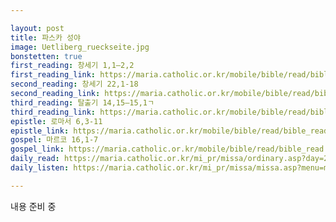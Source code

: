 ```yaml
---

layout: post
title: 파스카 성야
image: Uetliberg_rueckseite.jpg
bonstetten: true
first_reading: 창세기 1,1―2,2
first_reading_link: https://maria.catholic.or.kr/mobile/bible/read/bible_read.asp?m=1&n=101&p=1
second_reading: 창세기 22,1-18
second_reading_link: https://maria.catholic.or.kr/mobile/bible/read/bible_read.asp?m=1&n=101&p=22
third_reading: 탈출기 14,15―15,1ㄱ
third_reading_link: https://maria.catholic.or.kr/mobile/bible/read/bible_read.asp?m=1&n=102&p=14
epistle: 로마서 6,3-11
epistle_link: https://maria.catholic.or.kr/mobile/bible/read/bible_read.asp?m=2&n=152&p=6
gospel: 마르코 16,1-7
gospel_link: https://maria.catholic.or.kr/mobile/bible/read/bible_read.asp?m=2&n=148&p=16
daily_read: https://maria.catholic.or.kr/mi_pr/missa/ordinary.asp?day=20210403&missaid=12579#missa_02
daily_listen: https://maria.catholic.or.kr/mi_pr/missa/missa.asp?menu=missa&missaid=12579&gomonth=2021-04-03&missatype=DA

---
```


내용 준비 중

